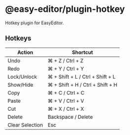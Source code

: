 # @easy-editor/plugin-hotkey

Hotkey plugin for EasyEditor.

## Hotkeys

| Action | Shortcut |
|--------|----------|
| Undo | ⌘ + Z / Ctrl + Z |
| Redo | ⌘ + Y / Ctrl + Y |
| Lock/Unlock | ⌘ + Shift + L / Ctrl + Shift + L |
| Show/Hide | ⌘ + Shift + H / Ctrl + Shift + H |
| Copy | ⌘ + C / Ctrl + C |
| Paste | ⌘ + V / Ctrl + V |
| Cut | ⌘ + X / Ctrl + X |
| Delete | Backspace / Delete |
| Clear Selection | Esc |

